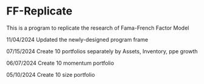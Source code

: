 # FF-Replicate
This is a program to replicate the research of Fama-French Factor Model

11/04/2024 Updated the newly-designed program frame

07/15/2024 Create 10 portfolios separately by Assets, Inventory, ppe growth

06/07/2024 Create 10 momentum portfolio

05/10/2024 Create 10 size portfolio
